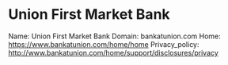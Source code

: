 
# Union First Market Bank

Name: Union First Market Bank
Domain: bankatunion.com
Home: https://www.bankatunion.com/home/home
Privacy_policy: http://www.bankatunion.com/home/support/disclosures/privacy
